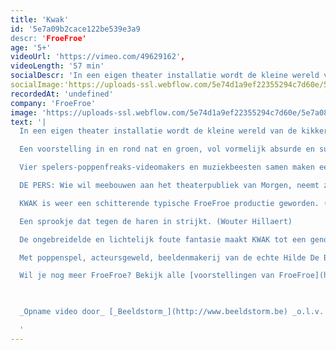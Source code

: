 ```yaml
---
title: 'Kwak'
id: '5e7a09b2cace122be539e3a9
descr: 'FroeFroe'
age: '5+'
videoUrl: 'https://vimeo.com/49629162',
videoLength: '57 min'
socialDescr: 'In een eigen theater installatie wordt de kleine wereld van de kikkerprins een fijn bubbelend bellen en waterparadijs.Een voorstelling in en rond nat en groen, vol vormelijk absurde en surrealistische elementen. De inzet is alom bekend. Vooringenomenheid is de boodschap. Een spetterende groenige versie van DE KIKKERKONING.Vier spelers-poppenfreaks-videomakers en muziekbeesten samen maken een keiharde maar o zo, poëtische versie van dit sprookje. Speels en ondeugend maar vooral heel fijn om mee te maken, zo samen met onze voeten onder water...'
socialImage:'https://uploads-ssl.webflow.com/5e74d1a9ef22355294c7d60e/5e7a08e987269326ff087e3b_Froefroe_kwak.jpg'
recordedAt: 'undefined'
company: 'FroeFroe'
image: 'https://uploads-ssl.webflow.com/5e74d1a9ef22355294c7d60e/5e7a08e987269326ff087e3b_Froefroe_kwak.jpg'
text: '|
  In een eigen theater installatie wordt de kleine wereld van de kikkerprins een fijn bubbelend bellen en waterparadijs.

  Een voorstelling in en rond nat en groen, vol vormelijk absurde en surrealistische elementen.  De inzet is alom bekend. Vooringenomenheid is de boodschap. Een spetterende groenige versie van DE KIKKERKONING.

  Vier spelers-poppenfreaks-videomakers en muziekbeesten samen maken een keiharde maar o zo, poëtische versie van dit sprookje.  Speels en ondeugend maar vooral heel fijn om mee te maken, zo samen met onze voeten onder water...

  DE PERS: Wie wil meebouwen aan het theaterpubliek van Morgen, neemt zijn kinderen hier mee naartoe. (Evelyne Coussens)

  KWAK is weer een schitterende typische FroeFroe productie geworden. (Tuur Devens)

  Een sprookje dat tegen de haren in strijkt. (Wouter Hillaert)

  De ongebreidelde en lichtelijk foute fantasie maakt KWAK tot een genot voor jong en oud. (Liv Laveyne)

  Met poppenspel, acteursgeweld, beeldenmakerij van de echte Hilde De Baerdemaeker, de lange Gert Dupont, met livemuziek en spel van de virtuoze Martine de Kok, video en soundscapes van Andy Giebens en Elke Verachtert onder begeleiding van Marc Maillard. Decor, kostuum, props en poppen van het gigantische FroeFroe atelier met vooral Ina Peeters, Gert Dupont, Bruno Smeyers, Roos Janssens, Krisje Scheurweghs, Jo Swinnen, Jan, Patrick en Marc Maillard e.a. Met de hulp van de stagiaires; Hanne Duys, Caroline Wardenier, Jana Elslander en Lien Baeyens.

  Wil je nog meer FroeFroe? Bekijk alle [voorstellingen van FroeFroe](https://vimeopro.com/janbosteels/theater-froe-froe)

  ‍

  _Opname video door_ [_Beeldstorm_](http://www.beeldstorm.be) _o.l.v. Jan Bosteels_  

  ‍'
---
```

